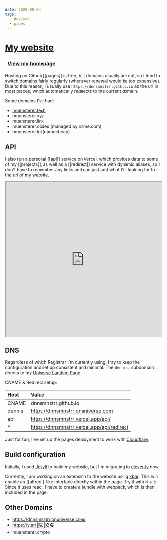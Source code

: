 ```yaml
---
date: 2020-08-04
tags:
  - dev/web
  - pages
---
```


# [My website](https://dnnsmnstrr.github.io)

|[View my homepage](https://dnnsmnstrr.github.io)|
|---|


Hosting on Github [[pages]] is free, but domains usually are not, so I tend to switch domains fairly regularly (whenever renewal would be too expensive). Due to this reason, I usually use `https://dnnsmnstrr.github.io` as the url in most places, which automatically redirects to the current domain.

Some domains I've had:
- [muensterer.tech](https://muensterer.tech)
- muensterer.xyz
- muensterer.link
- muensterer.codes (managed by name.com)
- muensterer.lol (namecheap)

## API
I also run a personal [[api]] service on Vercel, which provides data to some of my [[projects]], as well as a [[redirect]] service with dynamic aliases, so I don't have to remember any links and can just add what I'm looking for to the url of my website.


<iframe src="https://dnnsmnstrr.github.io" title="Current website" width='100%' height='500px'></iframe>

## DNS

Regardless of which Registrar I'm currently using, I try to keep the configuration and set up consistent and minimal. The `dennis.` subdomain directs to my [Universe Landing Page](https://dnnsmnstrr.onuniverse.com)

CNAME & Redirect setup:

| Host | Value |
| :------------- | :------------- |
| CNAME       | dnnsmnstrr.github.io       |
| dennis      | https://dnnsmnstrr.onuniverse.com   |
| api       | https://dnnsmnstrr.vercel.app/api/    |
| *       | https://dnnsmnstrr.vercel.app/api/redirect    |

Just for fun, I've set up the pages deployment to work with [Cloudflare](https://dash.cloudflare.com).

## Build configuration

Initially, I used [Jekyll](https://jekyllrb.com/) to build my website, but I'm migrating to [eleventy](https://www.11ty.dev/) now.

Currently, I am working on an extension to the website using [kbar](https://github.com/timc1/kbar). This will enable an [[alfred]]-like interface directly within the page. Try it with <kbd>⌘</kbd> + <kbd>k</kbd>
Since it uses react, I have to create a bundle with webpack, which is then included in the page.

## Other Domains
- https://dnnsmnstrr.onuniverse.com/
- https://y.at/🤖💻📱⌚🎧
- muensterer.crypto

